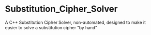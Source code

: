 # Substitution_Cipher_Solver
A C++ Substitution Cipher Solver, non-automated, designed to make it easier to solve a substitution cipher "by hand"
